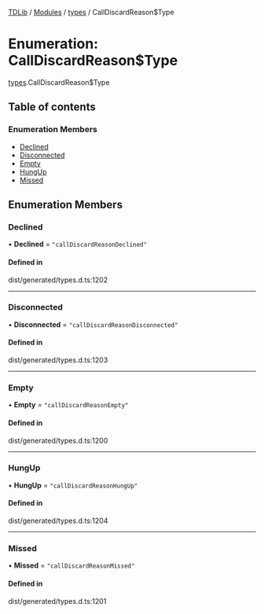 [TDLib](../README.md) / [Modules](../modules.md) / [types](../modules/types.md) / CallDiscardReason$Type

# Enumeration: CallDiscardReason$Type

[types](../modules/types.md).CallDiscardReason$Type

## Table of contents

### Enumeration Members

- [Declined](types.CallDiscardReason_Type.md#declined)
- [Disconnected](types.CallDiscardReason_Type.md#disconnected)
- [Empty](types.CallDiscardReason_Type.md#empty)
- [HungUp](types.CallDiscardReason_Type.md#hungup)
- [Missed](types.CallDiscardReason_Type.md#missed)

## Enumeration Members

### Declined

• **Declined** = ``"callDiscardReasonDeclined"``

#### Defined in

dist/generated/types.d.ts:1202

___

### Disconnected

• **Disconnected** = ``"callDiscardReasonDisconnected"``

#### Defined in

dist/generated/types.d.ts:1203

___

### Empty

• **Empty** = ``"callDiscardReasonEmpty"``

#### Defined in

dist/generated/types.d.ts:1200

___

### HungUp

• **HungUp** = ``"callDiscardReasonHungUp"``

#### Defined in

dist/generated/types.d.ts:1204

___

### Missed

• **Missed** = ``"callDiscardReasonMissed"``

#### Defined in

dist/generated/types.d.ts:1201
